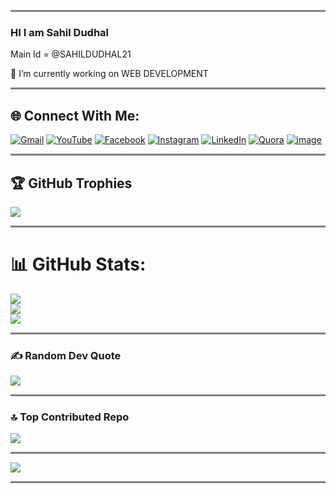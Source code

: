 <hr style="height:3px;border-width:0;color:white;background-color:gray">

### HI I am Sahil Dudhal 

Main Id = @SAHILDUDHAL21

🔭 I’m currently working on WEB DEVELOPMENT

<hr style="height:3px;border-width:0;color:white;background-color:gray">

## 🌐 Connect With Me:
[![Gmail](https://img.shields.io/badge/-Gmail-c14438?logo=Gmail&logoColor=white)](mailto:sahildudhal1364@gmail.com)
[![YouTube](https://img.shields.io/badge/YouTube-%23FF0000.svg?logo=YouTube&logoColor=white)](https://youtube.com/@SahilDudhal-zw1ls?si=VElusezMkc-7qL_m)
[![Facebook](https://img.shields.io/badge/Facebook-%231877F2.svg?logo=Facebook&logoColor=white)](https://facebook.com/profile.php?id=100093981682490) [![Instagram](https://img.shields.io/badge/Instagram-%23E4405F.svg?logo=Instagram&logoColor=white)](https://instagram.com/sahil_dudhal_21) [![LinkedIn](https://img.shields.io/badge/LinkedIn-%230077B5.svg?logo=linkedin&logoColor=white)](https://linkedin.com/in/sahil-dudhal-1b11b925a) [![Quora](https://img.shields.io/badge/Quora-%23B92B27.svg?logo=Quora&logoColor=white)](https://quora.com/profile/Sahil-Dudhal?ch=10&oid=2154182190&share=6cf86f0a&srid=hjD9gj&target_type=user)
[![image](https://img.shields.io/badge/Telegram-2CA5E0?logo=telegram&logoColor=white)](http://t.me/Sahil_Dudhal) 
<hr style="height:3px;border-width:0;color:white;background-color:gray">


## 🏆 GitHub Trophies
![](https://github-profile-trophy.vercel.app/?username=SahilDProjects&theme=radical&no-frame=false&no-bg=false&margin-w=4)
<hr style="height:3px;border-width:0;color:white;background-color:gray">

# 📊 GitHub Stats:
![](https://github-readme-stats.vercel.app/api?username=SahilDProjects&theme=blue-green&hide_border=false&include_all_commits=false&count_private=true)<br/>
![](https://github-readme-streak-stats.herokuapp.com/?user=SahilDProjects&theme=blue-green&hide_border=false)<br/>
![](https://github-readme-stats.vercel.app/api/top-langs/?username=SahilDProjects&theme=blue-green&hide_border=false&include_all_commits=false&count_private=true&layout=compact)

<hr style="height:3px;border-width:0;color:white;background-color:gray">

### ✍️ Random Dev Quote
![](https://quotes-github-readme.vercel.app/api?type=horizontal&theme=merko)

<hr style="height:3px;border-width:0;color:white;background-color:gray">

### 🔝 Top Contributed Repo
![](https://github-contributor-stats.vercel.app/api?username=SahilDProjects&limit=5&theme=blue-green&combine_all_yearly_contributions=true)

<hr style="height:3px;border-width:0;color:white;background-color:gray">

[![](https://visitcount.itsvg.in/api?id=SahilDProjects&icon=0&color=0)](https://visitcount.itsvg.in)

<hr style="height:3px;border-width:0;color:white;background-color:gray">

